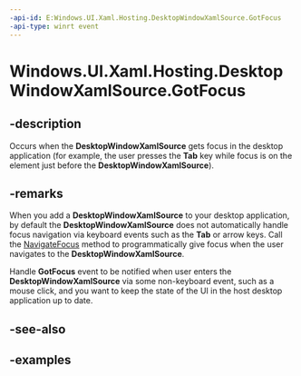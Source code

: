 ```yaml
---
-api-id: E:Windows.UI.Xaml.Hosting.DesktopWindowXamlSource.GotFocus
-api-type: winrt event
---
```


<!-- Event syntax.
public event TypedEventHandler GotFocus<DesktopWindowXamlSource, DesktopWindowXamlSourceGotFocusEventArgs>
-->

# Windows.UI.Xaml.Hosting.DesktopWindowXamlSource.GotFocus

## -description
Occurs when the **DesktopWindowXamlSource** gets focus in the desktop application (for example, the user presses the **Tab** key while focus is on the element just before the **DesktopWindowXamlSource**).

## -remarks
When you add a **DesktopWindowXamlSource** to your desktop application, by default the **DesktopWindowXamlSource** does not automatically handle focus navigation via keyboard events such as the **Tab** or arrow keys. Call the [NavigateFocus](desktopwindowxamlsource_navigatefocus.md) method to programmatically give focus when the user navigates to the **DesktopWindowXamlSource**.

Handle **GotFocus** event to be notified when user enters the **DesktopWindowXamlSource** via some non-keyboard event, such as a mouse click, and you want to keep the state of the UI in the host desktop application up to date.

## -see-also

## -examples
